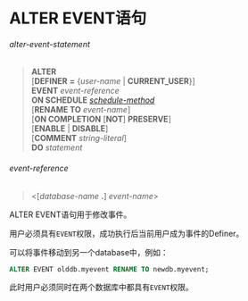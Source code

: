 # ALTER EVENT语句

###### alter-event-statement
> **ALTER**  
[**DEFINER** **=** {*user-name* | **CURRENT_USER**}]  
**EVENT** *event-reference*  
**ON SCHEDULE** *[schedule-method](create-event-statement.md#schedule.method)*  
[**RENAME TO** *event-name*]  
[**ON COMPLETION** [**NOT**] **PRESERVE**]  
[**ENABLE** | **DISABLE**]  
[**COMMENT** *string-literal*]  
**DO** *statement*

###### event-reference
> <[*database-name* **.**] *event-name*>

ALTER EVENT语句用于修改事件。

用户必须具有`EVENT`权限，成功执行后当前用户成为事件的Definer。

可以将事件移动到另一个database中，例如：

``` SQL
ALTER EVENT olddb.myevent RENAME TO newdb.myevent;
```

此时用户必须同时在两个数据库中都具有`EVENT`权限。